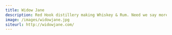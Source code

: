 ```yaml
---
title: Widow Jane
description: Red Hook distillery making Whiskey & Rum. Need we say more?
image: /images/widowjane.jpg
siteurl: http://widowjane.com/
---
```

